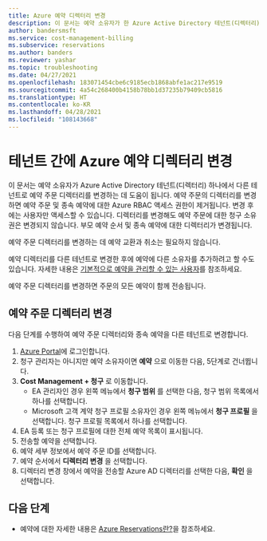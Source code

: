 ```yaml
---
title: Azure 예약 디렉터리 변경
description: 이 문서는 예약 소유자가 한 Azure Active Directory 테넌트(디렉터리)에서 다른 테넌트로 예약 주문을 전송하도록 도와줍니다.
author: bandersmsft
ms.service: cost-management-billing
ms.subservice: reservations
ms.author: banders
ms.reviewer: yashar
ms.topic: troubleshooting
ms.date: 04/27/2021
ms.openlocfilehash: 183071454cbe6c9185ecb1868abfe1ac217e9519
ms.sourcegitcommit: 4a54c268400b4158b78bb1d37235b79409cb5816
ms.translationtype: HT
ms.contentlocale: ko-KR
ms.lasthandoff: 04/28/2021
ms.locfileid: "108143668"
---
```

# <a name="change-an-azure-reservation-directory-between-tenants"></a>테넌트 간에 Azure 예약 디렉터리 변경

이 문서는 예약 소유자가 Azure Active Directory 테넌트(디렉터리) 하나에서 다른 테넌트로 예약 주문 디렉터리를 변경하는 데 도움이 됩니다. 예약 주문의 디렉터리를 변경하면 예약 주문 및 종속 예약에 대한 Azure RBAC 액세스 권한이 제거됩니다. 변경 후에는 사용자만 액세스할 수 있습니다. 디렉터리를 변경해도 예약 주문에 대한 청구 소유권은 변경되지 않습니다. 부모 예약 순서 및 종속 예약에 대한 디렉터리가 변경됩니다.

예약 주문 디렉터리를 변경하는 데 예약 교환과 취소는 필요하지 않습니다.

예약 디렉터리를 다른 테넌트로 변경한 후에 예약에 다른 소유자를 추가하려고 할 수도 있습니다. 자세한 내용은 [기본적으로 예약을 관리할 수 있는 사용자](view-reservations.md#who-can-manage-a-reservation-by-default)를 참조하세요.

예약 주문 디렉터리를 변경하면 주문의 모든 예약이 함께 전송됩니다.

## <a name="change-a-reservation-orders-directory"></a>예약 주문 디렉터리 변경

다음 단계를 수행하여 예약 주문 디렉터리와 종속 예약을 다른 테넌트로 변경합니다.

1. [Azure Portal](https://portal.azure.com)에 로그인합니다.
1. 청구 관리자는 아니지만 예약 소유자이면 **예약** 으로 이동한 다음, 5단계로 건너뜁니다.
1. **Cost Management + 청구** 로 이동합니다.
    - EA 관리자인 경우 왼쪽 메뉴에서 **청구 범위** 를 선택한 다음, 청구 범위 목록에서 하나를 선택합니다.
    - Microsoft 고객 계약 청구 프로필 소유자인 경우 왼쪽 메뉴에서 **청구 프로필** 을 선택합니다. 청구 프로필 목록에서 하나를 선택합니다.
1. EA 등록 또는 청구 프로필에 대한 전체 예약 목록이 표시됩니다.
1. 전송할 예약을 선택합니다.
1. 예약 세부 정보에서 예약 주문 ID를 선택합니다.
1. 예약 순서에서 **디렉터리 변경** 을 선택합니다.
1. 디렉터리 변경 창에서 예약을 전송할 Azure AD 디렉터리를 선택한 다음, **확인** 을 선택합니다.

## <a name="next-steps"></a>다음 단계

- 예약에 대한 자세한 내용은 [Azure Reservations란?](save-compute-costs-reservations.md)을 참조하세요.